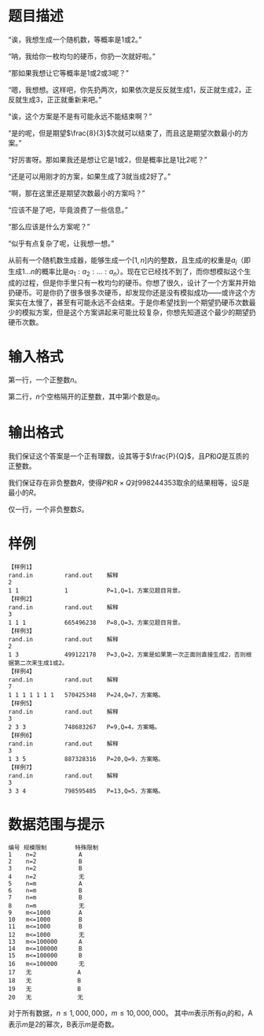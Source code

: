 
# 题目描述

“诶，我想生成一个随机数，等概率是$1$或$2$。”

“呐，我给你一枚均匀的硬币，你扔一次就好啦。”

“那如果我想让它等概率是$1$或$2$或$3$呢？”

“嗯，我想想。这样吧，你先扔两次，如果依次是反反就生成$1$，反正就生成$2$，正反就生成$3$，正正就重新来吧。”

“诶，这个方案是不是有可能永远不能结束啊？”

“是的呢，但是期望$\frac{8}{3}$次就可以结束了，而且这是期望次数最小的方案。”

“好厉害呀。那如果我还是想让它是$1$或$2$，但是概率比是$1$比$2$呢？”

“还是可以用刚才的方案，如果生成了$3$就当成$2$好了。”

“啊，那在这里还是期望次数最小的方案吗？”

“应该不是了吧，毕竟浪费了一些信息。”

“那么应该是什么方案呢？”

“似乎有点复杂了呢，让我想一想。”



从前有一个随机数生成器，能够生成一个$[1,n]$内的整数，且生成$i$的权重是$a_i$（即生成$1...n$的概率比是$a_1:a_2:...:a_n$）。现在它已经找不到了，而你想模拟这个生成的过程，但是你手里只有一枚均匀的硬币。你想了很久，设计了一个方案并开始扔硬币。可是你扔了很多很多次硬币，却发现你还是没有模拟成功——或许这个方案实在太慢了，甚至有可能永远不会结束。于是你希望找到一个期望扔硬币次数最少的模拟方案，但是这个方案讲起来可能比较复杂，你想先知道这个最少的期望扔硬币次数。

# 输入格式

第一行，一个正整数$n$。

第二行，$n$个空格隔开的正整数，其中第$i$个数是$a_i$。

# 输出格式

我们保证这个答案是一个正有理数，设其等于$\frac{P}{Q}$，且$P$和$Q$是互质的正整数。

我们保证存在非负整数$R$，使得$P$和$R\times Q$对$998244353$取余的结果相等，设$S$是最小的$R$。

仅一行，一个非负整数$S$。


# 样例

```plain
【样例1】
rand.in         rand.out    解释
2
1 1             1           P=1,Q=1，方案见题目背景。
【样例2】
rand.in         rand.out    解释
3
1 1 1           665496238   P=8,Q=3，方案见题目背景。
【样例3】
rand.in         rand.out    解释
2
1 3             499122178   P=3,Q=2，方案是如果第一次正面则直接生成2，否则根据第二次来生成1或2。
【样例4】
rand.in         rand.out    解释
7
1 1 1 1 1 1 1   570425348   P=24,Q=7，方案略。
【样例5】
rand.in         rand.out    解释
3
2 3 3           748683267   P=9,Q=4，方案略。
【样例6】
rand.in         rand.out    解释
3
1 3 5           887328316   P=20,Q=9，方案略。
【样例7】
rand.in         rand.out    解释
3
3 3 4           798595485   P=13,Q=5，方案略。
```

# 数据范围与提示

```plain
编号 规模限制        特殊限制  
1    n=2            A
2    n=2            B
3    n=2            B
4    n=2            无
5    n=m            A
6    n=m            B
7    n=m            B
8    n=m            无
9    m<=1000        A
10   m<=1000        B
11   m<=1000        B
12   m<=1000        无
13   m<=100000      A
14   m<=100000      B
15   m<=100000      B
16   m<=100000      无
17   无             A
18   无             B
19   无             B
20   无             无
```
对于所有数据，$n\leq1,000,000$，$m\leq10,000,000$。
其中$m$表示所有$a_i$的和，A表示$m$是$2$的幂次，B表示$m$是奇数。

